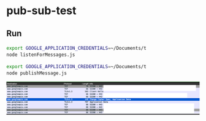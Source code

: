# pub-sub-test

## Run
```bash
export GOOGLE_APPLICATION_CREDENTIALS=~/Documents/t
node listenForMessages.js
```

```bash
export GOOGLE_APPLICATION_CREDENTIALS=~/Documents/t
node publishMessage.js
```

![screenshot](doc/screenshot.png)